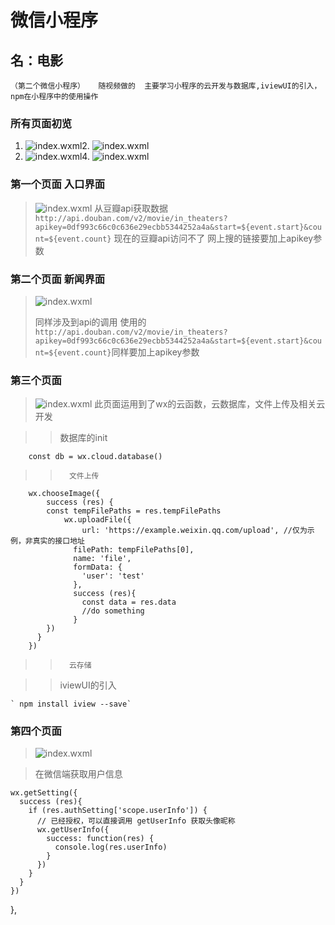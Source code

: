 # 微信小程序

## 名：电影

	（第二个微信小程序）   随视频做的  主要学习小程序的云开发与数据库,iviewUI的引入，npm在小程序中的使用操作
	
### 所有页面初览
	
1. ![index.wxml](/miniprogram/images/movie.jpg)2. ![index.wxml](/miniprogram/images/movie-detail.jpg)
3. ![index.wxml](/miniprogram/images/movie-comment.jpg)4. ![index.wxml](/miniprogram/images/my.jpg)
	
### 第一个页面 入口界面
> ![index.wxml](/miniprogram/images/movie.jpg)
> 	从豆瓣api获取数据 ` http://api.douban.com/v2/movie/in_theaters?apikey=0df993c66c0c636e29ecbb5344252a4a&start=${event.start}&count=${event.count}` 现在的豆瓣api访问不了  网上搜的链接要加上apikey参数

### 第二个页面 新闻界面
>![index.wxml](/miniprogram/images/movie-detail.jpg)
>  
>	同样涉及到api的调用  使用的`http://api.douban.com/v2/movie/in_theaters?apikey=0df993c66c0c636e29ecbb5344252a4a&start=${event.start}&count=${event.count}`同样要加上apikey参数


### 第三个页面 
> ![index.wxml](/miniprogram/images/movie-comment.jpg)
>  此页面运用到了wx的云函数，云数据库，文件上传及相关云开发

>	>  数据库的init
	
		const db = wx.cloud.database()
	
>	>		文件上传
		wx.chooseImage({
			success (res) {
			const tempFilePaths = res.tempFilePaths
				wx.uploadFile({
					url: 'https://example.weixin.qq.com/upload', //仅为示例，非真实的接口地址
				  filePath: tempFilePaths[0],
				  name: 'file',
				  formData: {
					'user': 'test'
				  },
				  success (res){
					const data = res.data
					//do something
				  }
			})
		  }
		})

>	>		云存储

>	> iviewUI的引入

	` npm install iview --save`
    
### 第四个页面
> ![index.wxml](/miniprogram/images/my.jpg)

>	在微信端获取用户信息
	
	wx.getSetting({
      success (res){
        if (res.authSetting['scope.userInfo']) {
          // 已经授权，可以直接调用 getUserInfo 获取头像昵称
          wx.getUserInfo({
            success: function(res) {
              console.log(res.userInfo)
            }
          })
        }
      }
    })
  },